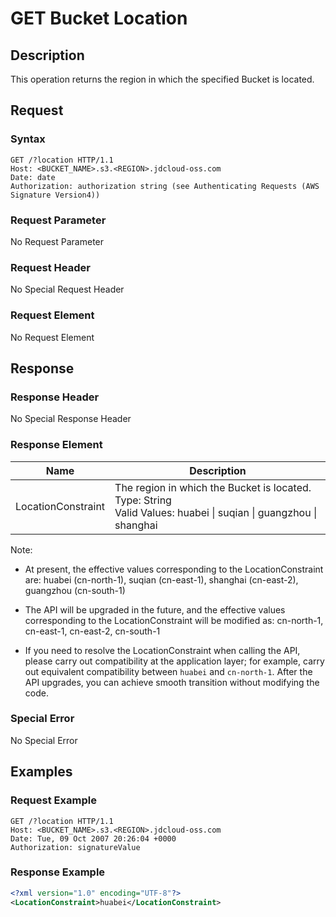 # GET Bucket Location

## Description

This operation returns the region in which the specified Bucket is located.

## Request

### Syntax

```HTTP
GET /?location HTTP/1.1
Host: <BUCKET_NAME>.s3.<REGION>.jdcloud-oss.com
Date: date
Authorization: authorization string (see Authenticating Requests (AWS Signature Version4))
```

### Request Parameter
No Request Parameter

### Request Header
No Special Request Header

### Request Element
No Request Element

## Response

### Response Header
No Special Response Header

### Response Element

Name|Description
-|-
LocationConstraint|The region in which the Bucket is located. <br>Type: String<br>Valid Values: huabei \| suqian \| guangzhou \| shanghai

Note:

- At present, the effective values corresponding to the LocationConstraint are: huabei (cn-north-1), suqian (cn-east-1), shanghai (cn-east-2), guangzhou (cn-south-1)

- The API will be upgraded in the future, and the effective values corresponding to the LocationConstraint will be modified as: cn-north-1, cn-east-1, cn-east-2, cn-south-1

- If you need to resolve the LocationConstraint when calling the API, please carry out compatibility at the application layer; for example, carry out equivalent compatibility between `huabei` and `cn-north-1`. After the API upgrades, you can achieve smooth transition without modifying the code.

### Special Error
No Special Error

## Examples
### Request Example

```HTTP
GET /?location HTTP/1.1
Host: <BUCKET_NAME>.s3.<REGION>.jdcloud-oss.com
Date: Tue, 09 Oct 2007 20:26:04 +0000
Authorization: signatureValue
```

### Response Example

```XML
<?xml version="1.0" encoding="UTF-8"?>
<LocationConstraint>huabei</LocationConstraint>
```
